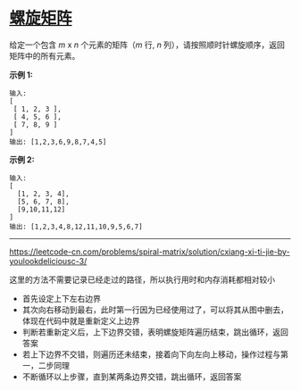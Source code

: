 # [螺旋矩阵](https://leetcode-cn.com/problems/spiral-matrix/)

给定一个包含 *m* x *n* 个元素的矩阵（*m* 行, *n* 列），请按照顺时针螺旋顺序，返回矩阵中的所有元素。

**示例 1:**

```
输入:
[
 [ 1, 2, 3 ],
 [ 4, 5, 6 ],
 [ 7, 8, 9 ]
]
输出: [1,2,3,6,9,8,7,4,5]
```

**示例 2:**

```
输入:
[
  [1, 2, 3, 4],
  [5, 6, 7, 8],
  [9,10,11,12]
]
输出: [1,2,3,4,8,12,11,10,9,5,6,7]
```

---

https://leetcode-cn.com/problems/spiral-matrix/solution/cxiang-xi-ti-jie-by-youlookdeliciousc-3/

这里的方法不需要记录已经走过的路径，所以执行用时和内存消耗都相对较小

* 首先设定上下左右边界
* 其次向右移动到最右，此时第一行因为已经使用过了，可以将其从图中删去，体现在代码中就是重新定义上边界
* 判断若重新定义后，上下边界交错，表明螺旋矩阵遍历结束，跳出循环，返回答案
* 若上下边界不交错，则遍历还未结束，接着向下向左向上移动，操作过程与第一，二步同理
* 不断循环以上步骤，直到某两条边界交错，跳出循环，返回答案